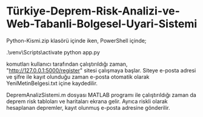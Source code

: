 # Türkiye-Deprem-Risk-Analizi-ve-Web-Tabanli-Bolgesel-Uyari-Sistemi


Python-Kismi.zip klasörü içinde iken, PowerShell içinde;

  .\venv\Scripts\activate
  python app.py

komutları kullanıcı tarafından çalıştırıldığı zaman, "http://127.0.0.1:5000/register" sitesi çalışmaya başlar. Siteye e-posta adresi ve şifre ile kayıt olunduğu zaman e-posta otomatik olarak YeniMetinBelgesi.txt içine kaydedilir.

DepremAnalizSistemi.m dosyası MATLAB programı ile çalıştırıldığı zaman da deprem risk tabloları ve haritaları ekrana gelir. Ayrıca riskli olarak hesaplanan depremler, kayıt olunmuş e-posta adresine gönderilir. 
